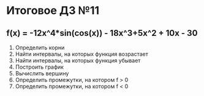 # Итоговое ДЗ №11

## f(x) = -12x^4*sin(cos(x)) - 18x^3+5x^2 + 10x - 30
1. Определить корни
2. Найти интервалы, на которых функция возрастает
3. Найти интервалы, на которых функция убывает
4. Построить график
5. Вычислить вершину
6. Определить промежутки, на котором f > 0
7. Определить промежутки, на котором f < 0
